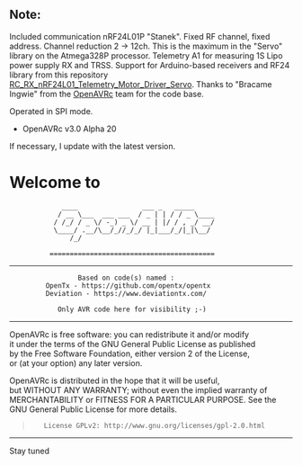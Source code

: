 ## Note:
Included communication nRF24L01P "Stanek". Fixed RF channel, fixed address. 
Channel reduction 2 -> 12ch. This is the maximum in the "Servo" library on the Atmega328P processor. 
Telemetry A1 for measuring 1S Lipo power supply RX and TRSS. 
Support for Arduino-based receivers and RF24 library from this repository [RC_RX_nRF24L01_Telemetry_Motor_Driver_Servo](https://github.com/stanekTM/RC_RX_nRF24L01_Telemetry_Motor_Driver_Servo). 
Thanks to "Bracame Ingwie" from the [OpenAVRc](https://github.com/Ingwie/OpenAVRc_Dev) team for the code base.

Operated in SPI mode.
* OpenAVRc v3.0 Alpha 20

If necessary, I update with the latest version.
#
**Welcome to**
=========
                 ____                ___ _   _____                      
                / __ \___  ___ ___  / _ | | / / _ \____                 
               / /_/ / _ \/ -_) _ \/ __ | |/ / , _/ __/                 
               \____/ .__/\__/_//_/_/ |_|___/_/|_|\__/                  
                   /_/                                                  
              
              =========================================
----------
                     Based on code(s) named :                       
             OpenTx - https://github.com/opentx/opentx                  
             Deviation - https://www.deviationtx.com/                   
                                                                        
                Only AVR code here for visibility ;-)                   
----------
   OpenAVRc is free software: you can redistribute it and/or modify    
   it under the terms of the GNU General Public License as published    
   by the Free Software Foundation, either version 2 of the License,   
   or (at your option) any later version.


   OpenAVRc is distributed in the hope that it will be useful,         
   but WITHOUT ANY WARRANTY; without even the implied warranty of       
   MERCHANTABILITY or FITNESS FOR A PARTICULAR PURPOSE.  See the        
   GNU General Public License for more details.                         
                                                                        
>        License GPLv2: http://www.gnu.org/licenses/gpl-2.0.html          

----------

   Stay tuned
